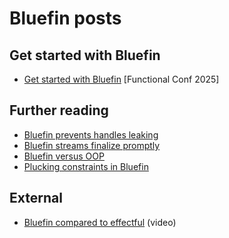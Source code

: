 # Bluefin posts

## Get started with Bluefin

* [Get started with
  Bluefin](https://www.youtube.com/watch?v=2g5ZZRN2LZE) [Functional
  Conf 2025]

## Further reading

* [Bluefin prevents handles leaking](../bluefin-prevents-handles-leaking/)
* [Bluefin streams finalize promptly](../bluefin-streams-finalize-promptly/)
* [Bluefin versus OOP](../bluefin-versus-oop/)
* [Plucking constraints in Bluefin](../bluefin-plucking-constraints/)

## External

* [Bluefin compared to
  effectful](https://www.youtube.com/watch?v=_MgahTBF5ig) (video)
